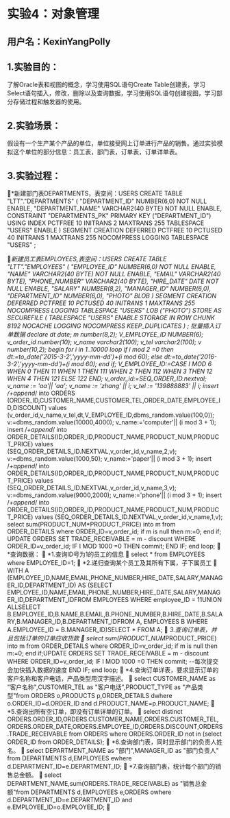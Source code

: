 实验4：对象管理
====
用户名：KexinYangPolly
----
## 1.实验目的：
了解Oracle表和视图的概念，学习使用SQL语句Create Table创建表，学习Select语句插入，修改，删除以及查询数据，学习使用SQL语句创建视图，学习部分存储过程和触发器的使用。
## 2.实验场景：
假设有一个生产某个产品的单位，单位接受网上订单进行产品的销售。通过实验模拟这个单位的部分信息：员工表，部门表，订单表，订单详单表。
## 3.实验过程：

*新建部门表DEPARTMENTS，表空间：USERS
  CREATE TABLE "LTT"."DEPARTMENTS" 
   (	"DEPARTMENT_ID" NUMBER(6,0) NOT NULL ENABLE, 
	"DEPARTMENT_NAME" VARCHAR2(40 BYTE) NOT NULL ENABLE, 
	 CONSTRAINT "DEPARTMENTS_PK" PRIMARY KEY ("DEPARTMENT_ID")
  USING INDEX PCTFREE 10 INITRANS 2 MAXTRANS 255 
  TABLESPACE "USERS"  ENABLE
   ) SEGMENT CREATION DEFERRED 
  PCTFREE 10 PCTUSED 40 INITRANS 1 MAXTRANS 255 
 NOCOMPRESS LOGGING
  TABLESPACE "USERS" ;
  
*新建员工表EMPLOYEES,表空间：USERS
CREATE TABLE "LTT"."EMPLOYEES" 
   (	"EMPLOYEE_ID" NUMBER(6,0) NOT NULL ENABLE, 
	"NAME" VARCHAR2(40 BYTE) NOT NULL ENABLE, 
	"EMAIL" VARCHAR2(40 BYTE), 
	"PHONE_NUMBER" VARCHAR2(40 BYTE), 
	"HIRE_DATE" DATE NOT NULL ENABLE, 
	"SALARY" NUMBER(8,2), 
	"MANAGER_ID" NUMBER(6,0), 
	"DEPARTMENT_ID" NUMBER(6,0), 
	"PHOTO" BLOB
   ) SEGMENT CREATION DEFERRED 
  PCTFREE 10 PCTUSED 40 INITRANS 1 MAXTRANS 255 
 NOCOMPRESS LOGGING
  TABLESPACE "USERS" 
 LOB ("PHOTO") STORE AS SECUREFILE (
  TABLESPACE "USERS" ENABLE STORAGE IN ROW CHUNK 8192
  NOCACHE LOGGING  NOCOMPRESS  KEEP_DUPLICATES ) ;
*批量插入订单数据
declare
  dt date;
  m number(8,2);
  V_EMPLOYEE_ID NUMBER(6);
  v_order_id number(10);
  v_name varchar2(100);
  v_tel varchar2(100);
  v number(10,2);
begin
  for i in 1..10000
  loop
    if i mod 2 =0 then
      dt:=to_date('2015-3-2','yyyy-mm-dd')+(i mod 60);
    else
      dt:=to_date('2016-3-2','yyyy-mm-dd')+(i mod 60);
    end if;
    V_EMPLOYEE_ID:=CASE I MOD 6 WHEN 0 THEN 11 WHEN 1 THEN 111 WHEN 2 THEN 112
                                WHEN 3 THEN 12 WHEN 4 THEN 121 ELSE 122 END;
    v_order_id:=SEQ_ORDER_ID.nextval;
    v_name := 'aa'|| 'aa';
    v_name := 'zhang' || i;
    v_tel := '139888883' || i;
    insert /*+append*/ into ORDERS (ORDER_ID,CUSTOMER_NAME,CUSTOMER_TEL,ORDER_DATE,EMPLOYEE_ID,DISCOUNT)
      values (v_order_id,v_name,v_tel,dt,V_EMPLOYEE_ID,dbms_random.value(100,0));
    v:=dbms_random.value(10000,4000);
    v_name:='computer'|| (i mod 3 + 1);
    insert /*+append*/ into ORDER_DETAILS(ID,ORDER_ID,PRODUCT_NAME,PRODUCT_NUM,PRODUCT_PRICE)
      values (SEQ_ORDER_DETAILS_ID.NEXTVAL,v_order_id,v_name,2,v);
    v:=dbms_random.value(1000,50);
    v_name:='paper'|| (i mod 3 + 1);
    insert /*+append*/ into ORDER_DETAILS(ID,ORDER_ID,PRODUCT_NAME,PRODUCT_NUM,PRODUCT_PRICE)
      values (SEQ_ORDER_DETAILS_ID.NEXTVAL,v_order_id,v_name,3,v);
    v:=dbms_random.value(9000,2000);
    v_name:='phone'|| (i mod 3 + 1);
    insert /*+append*/ into ORDER_DETAILS(ID,ORDER_ID,PRODUCT_NAME,PRODUCT_NUM,PRODUCT_PRICE)
      values (SEQ_ORDER_DETAILS_ID.NEXTVAL,v_order_id,v_name,1,v);
    select sum(PRODUCT_NUM*PRODUCT_PRICE) into m from ORDER_DETAILS where ORDER_ID=v_order_id;
    if m is null then
     m:=0;
    end if;
    UPDATE ORDERS SET TRADE_RECEIVABLE = m - discount WHERE ORDER_ID=v_order_id;
    IF I MOD 1000 =0 THEN
      commit;
    END IF;
  end loop;

*查询数据：

*1.查询ID号为1的员工的信息

select * from EMPLOYEES where  EMPLOYEE_ID=1;

*2.递归查询某个员工及其所有下属，子下属员工

WITH A (EMPLOYEE_ID,NAME,EMAIL,PHONE_NUMBER,HIRE_DATE,SALARY,MANAGER_ID,DEPARTMENT_ID) AS
(SELECT EMPLOYEE_ID,NAME,EMAIL,PHONE_NUMBER,HIRE_DATE,SALARY,MANAGER_ID,DEPARTMENT_IDFROM EMPLOYEES WHERE employee_ID = 11UNION ALLSELECT B.EMPLOYEE_ID,B.NAME,B.EMAIL,B.PHONE_NUMBER,B.HIRE_DATE,B.SALARY,B.MANAGER_ID,B.DEPARTMENT_IDFROM A, EMPLOYEES B WHERE A.EMPLOYEE_ID = B.MANAGER_ID)SELECT * FROM A;

*3.查询订单表，并且包括订单的订单应收货款

select sum(PRODUCT_NUM*PRODUCT_PRICE) into m from ORDER_DETAILS where ORDER_ID=v_order_id;
if m is null then
 m:=0;
end if;UPDATE ORDERS SET TRADE_RECEIVABLE = m - discount WHERE ORDER_ID=v_order_id;
IF I MOD 1000 =0 THEN
  commit; --每次提交会加快插入数据的速度
END IF;
end loop;

*4.查询订单详表，要求显示订单的客户名称和客户电话，产品类型用汉字描述。

select CUSTOMER_NAME as "客户名称",CUSTOMER_TEL as "客户电话",PRODUCT_TYPE as "产品类型"from ORDERS o,PRODUCTS p,ORDER_DETAILS dwhere o.ORDER_ID=d.ORDER_ID and d.PRODUCT_NAME=p.PRODUCT_NAME;

*5.查询出所有空订单，即没有订单详单的订单。

 select distinct         ORDERS.ORDER_ID,ORDERS.CUSTOMER_NAME,ORDERS.CUSTOMER_TEL,ORDERS.ORDER_DATE,ORDERS.EMPLOYEE_ID,ORDERS.DISCOUNT,ORDERS.TRADE_RECEIVABLE from ORDERS where ORDERS.ORDER_ID not in (select ORDER_ID from ORDER_DETAILS);

*6.查询部门表，同时显示部门的负责人姓名。

select DEPARTMENT_NAME as "部门",MANAGER_ID as "部门负责人" from DEPARTMENTS d,EMPLOYEES ewhere d.DEPARTMENT_ID=e.DEPARTMENT_ID;

*7.查询部门表，统计每个部门的销售总金额。

 select DEPARTMENT_NAME,sum(ORDERS.TRADE_RECEIVABLE) as "销售总金额"from DEPARTMENTS d,EMPLOYEES e,ORDERS owhere d.DEPARTMENT_ID=e.DEPARTMENT_ID and e.EMPLOYEE_ID=o.EMPLOYEE_ID;




